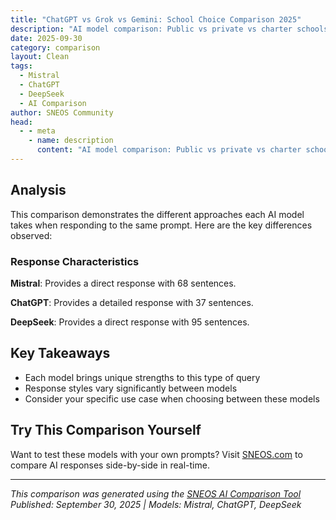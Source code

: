 ```yaml
---
title: "ChatGPT vs Grok vs Gemini: School Choice Comparison 2025"
description: "AI model comparison: Public vs private vs charter schools - education quality comparison..."
date: 2025-09-30
category: comparison
layout: Clean
tags:
  - Mistral
  - ChatGPT
  - DeepSeek
  - AI Comparison
author: SNEOS Community
head:
  - - meta
    - name: description
      content: "AI model comparison: Public vs private vs charter schools - education quality comparison..."
---
```


<ChatComparison
  title="ChatGPT vs Grok vs Gemini: School Choice Comparison 2025"
  prompt="Public vs private vs charter schools - education quality comparison"
  :responses='{
    "Mistral": "The quality of education can vary significantly among public, private, and charter schools, and it often depends on a variety of factors including funding, teacher quality, curriculum, student demographics, and administrative policies. Here\u0027s a general comparison:\n\n### Public Schools\n**Pros:**\n1. **Accessibility:** Public schools are open to all students within a district, making them highly accessible.\n2. **Funding:** They receive funding from local, state, and federal governments, which can be substantial.\n3. **Diversity:** Public schools often have a diverse student body, which can be beneficial for social and cultural learning.\n4. **Accountability:** Public schools are subject to state and federal regulations, which can ensure a certain level of quality and accountability.\n\n**Cons:**\n1. **Bureaucracy:** Public schools can be bogged down by bureaucracy, which can slow down decision-making and innovation.\n2. **Class Sizes:** Class sizes can be larger, which may limit individual attention for students.\n3. **Funding Inequities:** Funding can vary widely between districts, leading to disparities in resources and educational quality.\n\n### Private Schools\n**Pros:**\n1. **Flexibility:** Private schools often have more flexibility in curriculum and teaching methods.\n2. **Resources:** They may have more resources, including smaller class sizes and better facilities.\n3. **Specialization:** Some private schools specialize in certain areas, such as arts, sciences, or religious education.\n4. **Parental Involvement:** Private schools often have higher levels of parental involvement and engagement.\n\n**Cons:**\n1. **Cost:** Private schools can be expensive, making them inaccessible to many families.\n2. **Selectivity:** They can be selective in admissions, which may exclude certain students.\n3. **Less Diversity:** Private schools may have less diverse student populations compared to public schools.\n\n### Charter Schools\n**Pros:**\n1. **Innovation:** Charter schools often have more flexibility to innovate and experiment with different educational approaches.\n2. **Choice:** They offer parents and students more choices within the public education system.\n3. **Accountability:** Charter schools are held accountable for meeting certain performance standards, and if they fail, they can be closed.\n4. **Funding:** They receive public funding but can also seek additional funding from private sources.\n\n**Cons:**\n1. **Variability:** The quality of charter schools can vary widely, with some performing exceptionally well and others struggling.\n2. **Regulation:** While they have more flexibility, they are still subject to some regulations, which can limit their autonomy.\n3. **Accessibility:** Some charter schools may have limited enrollment, which can make them less accessible to all students.\n\n### Education Quality Comparison\n1. **Academic Performance:**\n   - **Public Schools:** Performance can vary widely. Some public schools perform exceptionally well, while others may struggle.\n   - **Private Schools:** Often associated with higher academic performance, but this can be influenced by selective admissions.\n   - **Charter Schools:** Performance can be mixed. Some charter schools outperform traditional public schools, while others do not.\n\n2. **Teacher Quality:**\n   - **Public Schools:** Teachers are typically certified and may have more experience, but quality can vary.\n   - **Private Schools:** Teachers may have more specialized training but are not always required to be certified.\n   - **Charter Schools:** Teacher quality can vary, but charter schools often have the flexibility to hire teachers with diverse backgrounds and expertise.\n\n3. **Curriculum and Resources:**\n   - **Public Schools:** Curriculum is often standardized and may be less flexible. Resources can vary widely.\n   - **Private Schools:** Curriculum can be more specialized and flexible. Resources are often better.\n   - **Charter Schools:** Curriculum can be innovative and tailored to specific needs. Resources can vary but often include public funding.\n\n4. **Student Outcomes:**\n   - **Public Schools:** Outcomes can vary widely based on district and school quality.\n   - **Private Schools:** Often associated with better student outcomes, but this can be influenced by selective admissions.\n   - **Charter Schools:** Outcomes can be mixed, with some charter schools showing significant improvements in student achievement.\n\n### Conclusion\nThe quality of education in public, private, and charter schools can vary significantly based on numerous factors. While private schools often have more resources and flexibility, public schools offer broader accessibility and accountability. Charter schools provide a middle ground with innovation and choice but can have variable performance. Ultimately, the best educational option depends on individual student needs, family preferences, and local context.",
    "ChatGPT": "Certainly! Here\u0027s a comparison of public, private, and charter schools focusing on education quality, along with some relevant factors to consider:\n\n### 1. Public Schools\n**Funding:** Funded primarily through local, state, and federal taxes.  \n**Access:** Open to all students within the district.  \n**Curriculum:** Must follow state-mandated curriculum standards and testing.  \n**Teacher Qualifications:** Teachers are typically required to be state-licensed and certified.  \n**Class Size:** Varies widely; often larger than private but varies by district.  \n**Accountability:** Subject to state regulations and standardized testing.  \n**Education Quality:**  \n- Varies significantly depending on location and available resources.  \n- Schools in affluent areas tend to have more resources and higher performance.  \n- Provide a broad curriculum with special education and ESL support often available.  \n\n### 2. Private Schools\n**Funding:** Funded primarily through tuition paid by families and private donors.  \n**Access:** Selective admissions; may have religious affiliations or specialized educational philosophies.  \n**Curriculum:** Freedom to design their own curriculum; may or may not follow state standards.  \n**Teacher Qualifications:** May or may not require state certification; often teachers have degrees in education or subject areas.  \n**Class Size:** Typically smaller class sizes, allowing for more individualized attention.  \n**Accountability:** Less regulated by government, but many accredited by independent organizations.  \n**Education Quality:**  \n- Often perceived as higher due to smaller classes and additional resources.  \n- Can offer specialized programs or advanced courses.  \n- Outcomes can be strong, but vary by institution.  \n\n### 3. Charter Schools\n**Funding:** Publicly funded but operate independently of local school districts.  \n**Access:** Open to all students but may have lottery-based admissions if oversubscribed.  \n**Curriculum:** Have flexibility to innovate with curricula and teaching methods but must meet accountability standards.  \n**Teacher Qualifications:** Varies; some require certification and others do not.  \n**Class Size:** Typically smaller or comparable to public schools.  \n**Accountability:** Must meet performance goals outlined in their charter; may be closed if goals not met.  \n**Education Quality:**  \n- Highly variable; some charter schools outperform local public schools, others underperform.  \n- Innovation in teaching methods can lead to better engagement and outcomes.  \n- Controversial in some areas due to inconsistent quality and impacts on public school funding.  \n\n---\n\n### Summary Comparison Table\n\n| Aspect              | Public Schools                 | Private Schools                  | Charter Schools                |\n|---------------------|-------------------------------|--------------------------------|-------------------------------|\n| Funding             | Government tax dollars         | Tuition \u0026 private funds         | Public funding; independent    |\n| Admission           | Open \u0026 based on residence     | Selective                      | Open, lottery if oversubscribed|\n| Curriculum          | State-mandated                | Flexible                       | Flexible, per charter agreement|\n| Teacher Certification| Required by state             | Variable                      | Variable                      |\n| Class Size          | Varies, often larger          | Smaller                       | Usually smaller or similar     |\n| Accountability      | State testing \u0026 regulations   | Private accreditation          | Charter goals \u0026 performance   |\n| Education Quality   | Varies widely, depends on funding \u0026 community | Often high, but varies by school | Highly variable; some excel, some lag |\n\n---\n\n### Key Takeaways:\n- **Public schools** provide universal access and follow state regulations but quality can vary widely based on funding and location.\n- **Private schools** generally offer smaller classes and more flexibility in curriculum, often correlating with higher academic achievement, but they require tuition and selective admission.\n- **Charter schools** offer innovation and choice within the public system, but quality is inconsistent and oversight varies.\n\nWhen evaluating education quality, consider standardized test scores, graduation rates, student-teacher ratios, extracurricular opportunities, and parental/community involvement for the specific schools you are interested in.\n\nIf you\u0027d like, I can also provide research findings or statistics comparing outcomes (test scores, college admission rates) among these school types. Would you like that?",
    "DeepSeek": "Of course. Comparing public, private, and charter schools is a complex issue, as the \u0022best\u0022 choice is highly dependent on the individual student, family values, and local options. There is no one-size-fits-all answer.\n\nHere is a detailed comparison of public, private, and charter schools, focusing on education quality and other key factors.\n\n### At a Glance: Key Differences\n\n| Factor | Public Schools | Charter Schools | Private Schools |\n| :--- | :--- | :--- | :--- |\n| **Funding \u0026 Tuition** | Funded by federal, state, and local taxes. **Free** for students. | Publicly funded but independently run. **Free** for students. | Funded through tuition, fees, and private donations. **High cost.** |\n| **Admissions** | Open to all students in a specific geographic zone. | Open to all, often with a **lottery** if oversubscribed. | Selective; based on applications, tests, and interviews. |\n| **Governance \u0026 Regulations** | Run by elected school boards. Must follow state regulations and use certified teachers. | Independent governance. More flexibility in operations, but held to accountability standards. | Independent governance (often religious or non-profit boards). Exempt from most state regulations. |\n| **Curriculum** | State-mandated, standardized. Must adhere to Common Core or state standards. | More flexible. Often have a specific focus or theme (e.g., STEM, arts, classical). | Highly flexible. Can set own curriculum (e.g., religious, Montessori, International Baccalaureate). |\n| **Teacher Certification** | Teachers must be state-certified. | Requirements vary by state; often more flexible on certification. | No state certification required; schools set their own hiring standards. |\n\n---\n\n### Deep Dive into Education Quality\n\n#### 1. Public Schools\n\n**Strengths in Quality:**\n*   **Accountability and Standardization:** They are accountable to the public through school boards and state departments of education. Standardized testing provides consistent (if imperfect) data to measure performance.\n*   **Resources and Services:** Often offer a wider range of services, including special education programs, English language learner support, counseling, and extracurricular activities (sports, bands, clubs).\n*   **Diversity:** Typically reflect the socioeconomic and cultural diversity of their community, providing a real-world social environment.\n*   **Stability:** As a cornerstone of the community, they are generally stable institutions with established curricula and procedures.\n\n**Challenges in Quality:**\n*   **Inconsistent Quality:** Quality can vary dramatically based on geographic location and local property tax wealth, leading to funding inequities.\n*   **Bureaucracy:** Can be slow to innovate due to size and regulatory constraints.\n*   **Large Class Sizes:** In many districts, class sizes can be large, limiting individual attention.\n\n#### 2. Charter Schools\n\n**Strengths in Quality:**\n*   **Innovation and Specialization:** Their autonomy allows for innovative teaching methods and specialized themes (e.g., performing arts, STEM, college prep), which can highly engage specific types of learners.\n*   **Increased Autonomy:** Freed from some regulations, they can often make quicker decisions about curriculum, staffing, and budget.\n*   **Community and Mission-Driven:** Often have a strong, cohesive school culture built around a shared mission.\n*   **Accountability:** They are held accountable for academic results and can be closed if they fail to meet performance standards outlined in their \u0022charter.\u0022\n\n**Challenges in Quality:**\n*   **Highly Variable Quality:** The freedom of charters leads to a wide spectrum of quality, from exceptional to poor. **Research is mixed;** some studies show charters perform similarly to traditional public schools on average, with some standout networks (like KIPP) showing strong results.\n*   **Resource Limitations:** May not have the same facilities or funding for services like extensive special education or transportation.\n*   **Teacher Burnout:** The demanding, mission-driven environment can sometimes lead to high teacher turnover.\n*   **Lottery System:** Access is not guaranteed, which can be frustrating for families.\n\n#### 3. Private Schools\n\n**Strengths in Quality:**\n*   **High Academic Standards:** Many private schools, especially elite independent and preparatory schools, are known for rigorous academics, high graduation rates, and success in placing students in top colleges.\n*   **Small Class Sizes:** Typically offer much smaller student-to-teacher ratios, allowing for significant individual attention.\n*   **Specialized Philosophies:** Offer distinct educational approaches (e.g., Montessori, Waldorf, religious instruction) that align closely with family values.\n*   **Resources and Facilities:** Often have excellent facilities funded by high tuition and alumni donations.\n\n**Challenges in Quality:**\n*   **Cost:** Tuition is a significant barrier for most families, though financial aid may be available.\n*   **Lack of Public Accountability:** Not required to administer state standardized tests or publicly report results, making it harder to compare academic performance objectively.\n*   **Less Diversity:** The student body can be less socioeconomically and culturally diverse due to cost and selective admissions.\n*   **Teacher Qualifications Vary:** Teachers are not required to be state-certified, so qualifications can depend entirely on the school\u0027s hiring standards.\n\n---\n\n### What the Research Says About Academic Outcomes\n\n*   **Public vs. Private:** When controlling for student socioeconomic background, many studies find that **the academic advantage of private schools largely disappears.** This suggests that the higher test scores are often more related to the privileged backgrounds of the students they enroll rather than the school\u0027s value-added.\n*   **Charter Schools:** The results are famously mixed and highly dependent on the specific school and location.\n    *   **Urban Centers:** In some major cities, charter schools have shown significant positive effects on student achievement, particularly for low-income and minority students.\n    *   **National Averages:** On a national scale, the average performance of charter schools is similar to that of traditional public schools.\n    *   **CREDO at Stanford University,** a leading research center on charters, has found results ranging from \u0022no significant difference\u0022 to modest gains in reading and math, with tremendous variation.\n\n### How to Choose: A Family Checklist\n\nThe \u0022best\u0022 school is the one that best fits your child. Ask yourself these questions:\n\n1.  **Your Child\u0027s Needs:** Is your child gifted, struggling, or in need of special education? Do they thrive in structure or with more freedom? Are they motivated by a specific interest like science or the arts?\n2.  **Learning Environment:** Does your child need small classes and individual attention? Or do they thrive in a large, diverse setting with many extracurricular options?\n3.  **Family Values:** How important is religious or moral instruction? Is a college-prep focus a top priority?\n4.  **Practicalities:** What can you afford? How important is location and transportation?\n5.  **Do Your Homework:** **Visit the schools!** Talk to administrators, teachers, and current parents. Look beyond test scores to factors like school culture, student engagement, and facilities. For public and charter schools, check your state\u0027s Department of Education website for report cards and accountability data.\n\n### Conclusion\n\nThere are excellent and poor examples in all three categories.\n\n*   A **well-funded public school** in a strong district can offer an unparalleled combination of academic rigor, diverse opportunities, and social development.\n*   An **innovative charter school** with a clear mission can be a lifeline for a student who isn\u0027t thriving in a traditional setting.\n*   A **private school** can provide a specific type of education, community, and resources that align perfectly with a family\u0027s goals and values.\n\nThe most accurate comparison is not between the abstract categories of \u0022public,\u0022 \u0022private,\u0022 and \u0022charter,\u0022 but between the **specific, real-world options available to your family.**"
  }'
  published-date="14:18"
/>

## Analysis

This comparison demonstrates the different approaches each AI model takes when responding to the same prompt. Here are the key differences observed:

### Response Characteristics

**Mistral**: Provides a direct response with 68 sentences. 

**ChatGPT**: Provides a detailed response with 37 sentences. 

**DeepSeek**: Provides a direct response with 95 sentences. 

## Key Takeaways

- Each model brings unique strengths to this type of query
- Response styles vary significantly between models
- Consider your specific use case when choosing between these models

## Try This Comparison Yourself

Want to test these models with your own prompts? Visit [SNEOS.com](https://sneos.com) to compare AI responses side-by-side in real-time.

---

*This comparison was generated using the [SNEOS AI Comparison Tool](https://sneos.com)*
*Published: September 30, 2025 | Models: Mistral, ChatGPT, DeepSeek*
